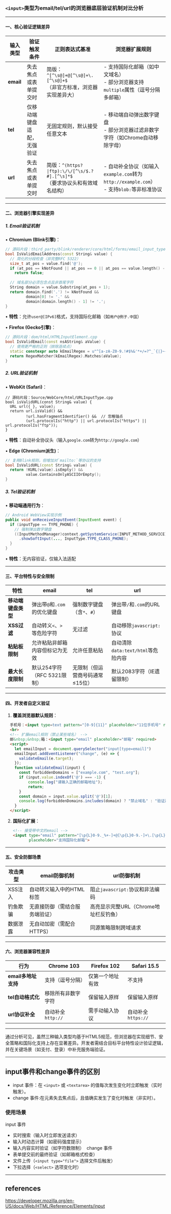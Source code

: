 ### `<input>`类型为email/tel/url的浏览器底层验证机制对比分析

---

#### 一、核心验证逻辑差异

| **输入类型** | **验证触发条件**          | **正则表达式基准**                                                                 | **浏览器扩展规则**                                 |
|--------------|---------------------------|-----------------------------------------------------------------------------------|--------------------------------------------------|
| **email**    | 失去焦点或表单提交时      | 简版：`^[^\s@]+@[^\s@]+\.[^\s@]+$` <br>（非官方标准，浏览器实现差异大）           | - 支持国际化邮箱（如中文域名）<br>- 部分浏览器支持`multiple`属性（逗号分隔多邮箱） |
| **tel**      | 仅移动端键盘适配，无强验证| 无固定规则，默认接受任意文本                                                      | - 移动端自动弹出数字键盘<br>- 部分浏览器过滤非数字字符（如Chrome自动移除字母） |
| **url**      | 失去焦点或表单提交时      | 简版：`^(https?\|ftp):\/\/[^\s/$.?#].[^\s]*$` <br>（要求协议头和有效域名结构）       | - 自动补全协议（如输入`example.com`转为`http://example.com`）<br>- 支持`blob:`等非标准协议 |

---

#### 二、浏览器引擎实现差异

##### 1. **Email验证机制**
• **Chromium (Blink引擎)**：
  ```cpp
  // 源码片段：third_party/blink/renderer/core/html/forms/email_input_type.cc
  bool IsValidEmailAddress(const String& value) {
    // 简化的分段检查（非完整RFC 5322）
    size_t at_pos = value.find('@');
    if (at_pos == kNotFound || at_pos == 0 || at_pos == value.length() - 1)
      return false;
    
    // 域名部分必须包含点且非首尾字符
    String domain = value.Substring(at_pos + 1);
    return domain.find('.') != kNotFound && 
           domain[0] != '.' && 
           domain[domain.length() - 1] != '.';
  }
  ```
  • **特性**：允许`user@[IPv6]`格式，支持国际化邮箱（如`用户@例子.中国`）

• **Firefox (Gecko引擎)**：
  ```cpp
  // 源码片段：dom/html/HTMLInputElement.cpp
  bool IsValidEmail(const nsAString& aValue) {
    // 使用更严格的正则（排除连续点）
    static constexpr auto kEmailRegex = u"^[a-zA-Z0-9.!#$%&'*+/=?^_`{|}~-]+@[a-zA-Z0-9](?:[a-zA-Z0-9-]{0,61}[a-zA-Z0-9])?(?:\\.[a-zA-Z0-9](?:[a-zA-Z0-9-]{0,61}[a-zA-Z0-9])?)*$"_ns;
    return RegexMatcher(kEmailRegex).Matches(aValue);
  }
  ```

##### 2. **URL验证机制**
• **WebKit (Safari)**：
  ```objc
  // 源码片段：Source/WebCore/html/URLInputType.cpp
  bool isValidURL(const String& value) {
    URL url({ }, value);
    return url.isValid() && 
           !url.hasFragmentIdentifier() &&  // 忽略锚点
           (url.protocolIs("http") || url.protocolIs("https") || url.protocolIs("ftp"));
  }
  ```
  • **特性**：自动补全协议头（输入`google.com`转为`http://google.com`）

• **Edge (Chromium派生)**：
  ```cpp
  // 复用Blink规则，但增加对`mailto:`等协议的支持
  bool IsValidURL(const String& value) {
    return !KURL(value).isEmpty() && 
           value.ContainsOnlyASCIIOrEmpty();
  }
  ```

##### 3. **Tel验证机制**
• **移动端通用行为**：
  ```java
  // Android WebView实现示例
  public void onReceiveInputEvent(InputEvent event) {
    if (inputType == TYPE_PHONE) {
      // 强制弹出数字键盘
      ((InputMethodManager)context.getSystemService(INPUT_METHOD_SERVICE))
        .showSoftInput(..., InputType.TYPE_CLASS_PHONE);
    }
  }
  ```
  • **特性**：无内容验证，仅输入法适配

---

#### 三、平台特性与安全限制

| **特性**                | **email**                                  | **tel**                                    | **url**                                   |
|-------------------------|--------------------------------------------|--------------------------------------------|------------------------------------------|
| **移动端键盘类型**       | 弹出带`@`和`.com`的优化键盘                | 强制数字键盘（含`*`、`#`）                  | 弹出带`/`和`.com`的URL键盘               |
| **XSS过滤**             | 自动转义`<`、`>`等危险字符                 | 无过滤                                     | 自动移除`javascript:`协议                |
| **粘贴板限制**          | 允许粘贴非邮箱内容但标记为无效             | 允许任意粘贴                               | 自动清除`data:text/html`等危险内容       |
| **最大长度限制**        | 默认254字符（RFC 5321限制）               | 无限制（但运营商号码通常≤15位）            | 默认2083字符（IE遗留限制）               |

---

#### 四、开发者自定义验证

1. **覆盖浏览器默认规则**：
  ```html
    手机号：<input type=text pattern="[0-9]{11}" placeholder="11位手机号" required>
    <br>
    <!-- 扩展email规则（禁止某些域名） -->
    邮&nbsp;&nbsp;箱：<input type="email" placeholder="邮箱" required>
    <script>
      let emailInput = document.querySelector("input[type=email]")
      emailInput.addEventListener("change", (e) => {
        validateEmail(e.target);
      });
      function validateEmail(input) {
        const forbiddenDomains = ["example.com", "test.org"];
        if (input.value.indexOf('@') === -1) {
            console.log("请输入正确的邮箱地址");
            return;
        }
        const domain = input.value.split('@')[1];
        console.log(forbiddenDomains.includes(domain) ? "禁止域名" : "验证通过");
      }
    </script>
  ```

2. **国际化扩展**：
   ```html
   <!-- 接受带中文的email -->
   <input type="email" pattern="[\p{L}0-9._%+-]+@[\p{L}0-9.-]+\.[\p{L}]{2,}$" 
          placeholder="支持国际化邮箱">
   ```

---

#### 五、安全防御场景

| **攻击类型**          | **email防御机制**                      | **url防御机制**                          |
|-----------------------|---------------------------------------|------------------------------------------|
| XSS注入               | 自动转义输入中的HTML标签              | 阻止`javascript:`协议和非法编码           |
| 钓鱼欺骗              | 无直接防御（需结合服务端验证）         | 高亮显示完整URL（Chrome地址栏反钓鱼）     |
| 数据泄露              | 无自动加密（需配合HTTPS）             | 同源策略限制跨域请求                      |

---

#### 六、浏览器兼容性差异

| **行为**               | Chrome 103         | Firefox 102        | Safari 15.5         |
|------------------------|--------------------|--------------------|---------------------|
| **email多地址支持**    | 支持（逗号分隔）   | 仅第一个地址有效    | 不支持               |
| **tel自动格式化**      | 移除所有非数字字符 | 保留输入原样        | 保留输入原样         |
| **url协议补全**        | 自动补全`http://`  | 需手动输入协议      | 自动补全`https://`  |

---

通过分析可见，虽然三种输入类型均基于HTML5规范，但浏览器在实现细节、安全策略和国际化支持上存在显著差异。开发者需结合目标平台特性设计验证逻辑，并在关键场景（如支付、登录）中补充服务端验证。

---

## input事件和change事件的区别
- input 事件​​：在 `<input>` 或 `<textarea>` 的值​​每次发生变化时立即触发​​（实时触发）。
- change 事件​:​	在元素​​失去焦点后​​，且值​​确实发生了变化​​时触发（非实时）。

### 使用场景
​​input 事件​​	
- 实时搜索（输入时立即发送请求）
- 输入时动态计算（如密码强度提示）
- 输入内容实时验证（如字符数限制）
​​
change 事件​​	
- 表单提交前的最终验证（如邮箱格式检查）
- 文件上传（`<input type="file">` 选择文件后触发）
- 下拉选择（`<select>` 选项变化时）

---

## references
https://developer.mozilla.org/en-US/docs/Web/HTML/Reference/Elements/input